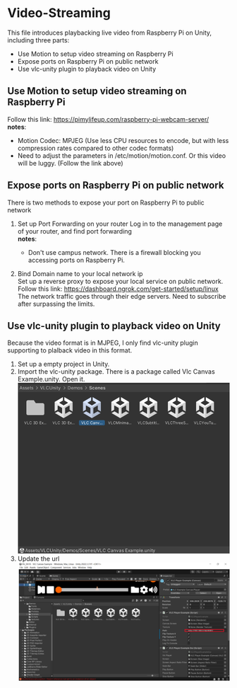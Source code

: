 # Video-Streaming
This file introduces playbacking live video from Raspberry Pi on Unity, including three parts:
* Use Motion to setup video streaming on Raspberry Pi
* Expose ports on Raspberry Pi on public network
* Use vlc-unity plugin to playback video on Unity 

## Use Motion to setup video streaming on Raspberry Pi
Follow this link: https://pimylifeup.com/raspberry-pi-webcam-server/ \
**notes**: 
  * Motion Codec: MPJEG (Use less CPU resources to encode, but with less compression rates compared to other codec formats)
  * Need to adjust the parameters in /etc/motion/motion.conf. Or this video will be luggy. (Follow the link above)
  
## Expose ports on Raspberry Pi on public network
There is two methods to expose your port on Raspberry Pi to public network 
1. Set up Port Forwarding on your router
   Log in to the management page of your router, and find port forwarding \
   **notes**: 
     * Don't use campus network. There is a firewall blocking you accessing ports on Raspberry Pi.
  
2. Bind Domain name to your local network ip \
   Set up a reverse proxy to expose your local service on public network. Follow this link: https://dashboard.ngrok.com/get-started/setup/linux \
   The network traffic goes through their edge servers. Need to subscribe after surpassing the limits.

## Use vlc-unity plugin to playback video on Unity
Because the video format is in MJPEG, I only find vlc-unity plugin supporting to plalback video in this format. 
1. Set up a empty project in Unity.
2. Import the vlc-unity package. There is a package called Vlc Canvas Example.unity. Open it.
   ![The San Juan Mountains are beautiful!](/unity.png "San Juan Mountains")
3. Update the url
   ![The San Juan Mountains are beautiful!](/url.png "San Juan Mountains")
